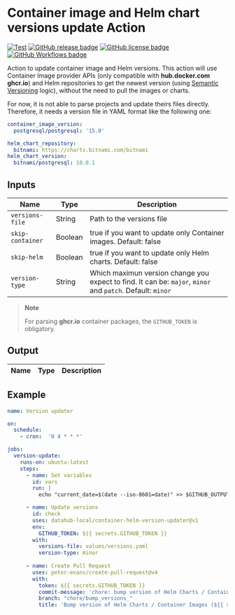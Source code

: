 # Container image and Helm chart versions update Action

[![Test](https://github.com/datahub-local/container-helm-version-updater/actions/workflows/test.yml/badge.svg)](https://github.com/datahub-local/container-helm-version-updater/actions/workflows/test.yml)
[![GitHub release badge](https://badgen.net/github/release/datahub-local/container-helm-version-updater/stable)](https://github.com/datahub-local/container-helm-version-updater/releases/latest)
[![GitHub license badge](https://badgen.net/github/license/datahub-local/container-helm-version-updater)](https://github.com/datahub-local/container-helm-version-updater/blob/main/LICENSE)
[![GitHub Workflows badge](https://badgen.net/runkit/lucacome/lucacome-workflow)](https://github.com/search?q=docker-image-update-checker+path%3A.github%2Fworkflows%2F+language%3AYAML&type=Code)

Action to update container image and Helm versions. This action will use Container Image provider APIs (only compatible with **hub.docker.com** **ghcr.io**) and Helm repositories to get the newest version (using [Semantic Versioning](https://semver.org/) logic), without the need to pull the images or charts.

For now, it is not able to parse projects and update theirs files directly. Therefore, it needs a version file in YAML format like the following one:

```yaml
container_image_version:
  postgresql/postgresql: '15.0'

helm_chart_repository:
  bitnami: https://charts.bitnami.com/bitnami
helm_chart_version:
  bitnami/postgresql: 10.0.1
```

## Inputs

| Name             | Type    | Description                                                                                                |
| ---------------- | ------- | ---------------------------------------------------------------------------------------------------------- |
| `versions-file`  | String  | Path to the versions file                                                                                  |
| `skip-container` | Boolean | true if you want to update only Container images. Default: false                                           |
| `skip-helm`      | Boolean | true if you want to update only Helm charts. Default: false                                                |
| `version-type`   | String  | Which maximun version change you expect to find. It can be: `major`, `minor` and `patch`. Default: `minor` |

> **Note**
>
> For parsing  **ghcr.io** container packages, the `GITHUB_TOKEN` is obligatory.

## Output

| Name | Type | Description |
| ---- | ---- | ----------- |


## Example

```yaml
name: Version updater

on:
  schedule:
    - cron:  '0 4 * * *'

jobs:
  version-update:
    runs-on: ubuntu-latest
    steps:
      - name: Set variables
        id: vars
        run: |
          echo "current_date=$(date --iso-8601=date)" >> $GITHUB_OUTPUT

      - name: Update versions
        id: check
        uses: datahub-local/container-helm-version-updater@v1
        env:
          GITHUB_TOKEN: ${{ secrets.GITHUB_TOKEN }}
        with:
          versions-file: values/versions.yaml
          version-type: minor
          
      - name: Create Pull Request
        uses: peter-evans/create-pull-request@v4
        with:
          token: ${{ secrets.GITHUB_TOKEN }}
          commit-message: 'chore: bump version of Helm Charts / Container Images until ${{ steps.vars.outputs.current_date }}'
          branch: "chore/bump_versions_"
          title: 'Bump version of Helm Charts / Container Images (${{ steps.vars.outputs.current_date }})'
```


<!--
## Create Github Action version

```bash
VERSION=v1

git push origin :$VERSION || true && git tag -d v$VERSION || true && git tag v$VERSION && git push --tags
```
-->